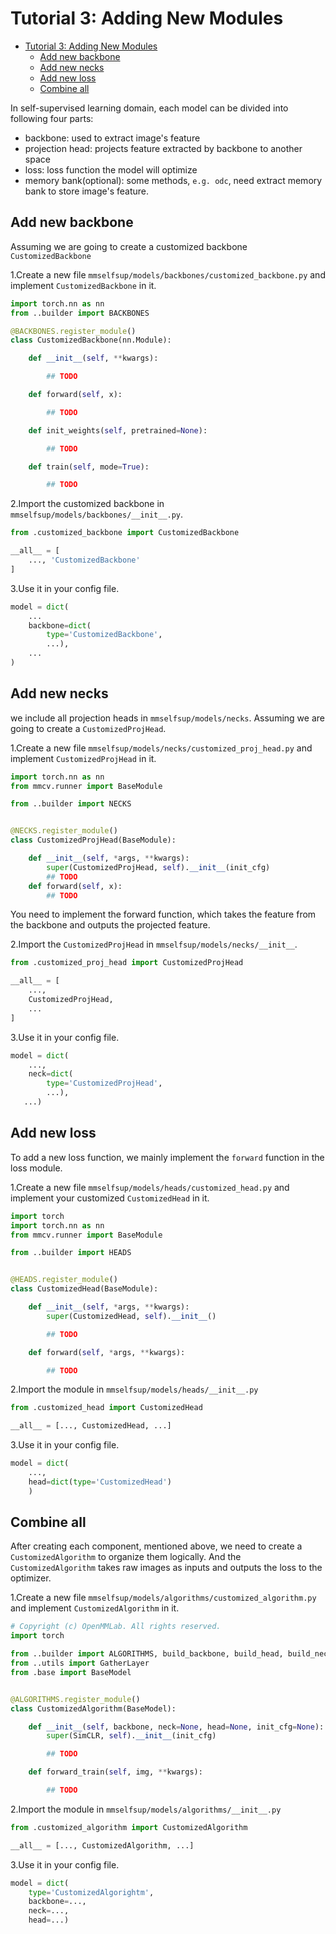 # Tutorial 3: Adding New Modules

- [Tutorial 3: Adding New Modules](#tutorial-3-adding-new-modules)
  - [Add new backbone](#add-new-backbone)
  - [Add new necks](#add-new-necks)
  - [Add new loss](#add-new-loss)
  - [Combine all](#combine-all)

In self-supervised learning domain, each model can be divided into following four parts:

- backbone: used to extract image's feature
- projection head: projects feature extracted by backbone to another space
- loss: loss function the model will optimize
- memory bank(optional): some methods, `e.g. odc`, need extract memory bank to store image's feature.

## Add new backbone

Assuming we are going to create a customized backbone `CustomizedBackbone`

1.Create a new file `mmselfsup/models/backbones/customized_backbone.py` and implement `CustomizedBackbone` in it.

```py
import torch.nn as nn
from ..builder import BACKBONES

@BACKBONES.register_module()
class CustomizedBackbone(nn.Module):

    def __init__(self, **kwargs):

        ## TODO

    def forward(self, x):

        ## TODO

    def init_weights(self, pretrained=None):

        ## TODO

    def train(self, mode=True):

        ## TODO
```

2.Import the customized backbone in `mmselfsup/models/backbones/__init__.py`.

```py
from .customized_backbone import CustomizedBackbone

__all__ = [
    ..., 'CustomizedBackbone'
]
```

3.Use it in your config file.

```py
model = dict(
    ...
    backbone=dict(
        type='CustomizedBackbone',
        ...),
    ...
)
```

## Add new necks

we include all projection heads in `mmselfsup/models/necks`. Assuming we are going to create a `CustomizedProjHead`.

1.Create a new file `mmselfsup/models/necks/customized_proj_head.py` and implement `CustomizedProjHead` in it.

```py
import torch.nn as nn
from mmcv.runner import BaseModule

from ..builder import NECKS


@NECKS.register_module()
class CustomizedProjHead(BaseModule):

    def __init__(self, *args, **kwargs):
        super(CustomizedProjHead, self).__init__(init_cfg)
        ## TODO
    def forward(self, x):
        ## TODO
```

You need to implement the forward function, which takes the feature from the backbone and outputs the projected feature.

2.Import the `CustomizedProjHead` in `mmselfsup/models/necks/__init__`.

```py
from .customized_proj_head import CustomizedProjHead

__all__ = [
    ...,
    CustomizedProjHead,
    ...
]
```

3.Use it in your config file.

```py
model = dict(
    ...,
    neck=dict(
        type='CustomizedProjHead',
        ...),
   ...)
```

## Add new loss

To add a new loss function, we mainly implement the `forward` function in the loss module.

1.Create a new file `mmselfsup/models/heads/customized_head.py` and implement your customized `CustomizedHead` in it.

```py
import torch
import torch.nn as nn
from mmcv.runner import BaseModule

from ..builder import HEADS


@HEADS.register_module()
class CustomizedHead(BaseModule):

    def __init__(self, *args, **kwargs):
        super(CustomizedHead, self).__init__()

        ## TODO

    def forward(self, *args, **kwargs):

        ## TODO
```

2.Import the module in `mmselfsup/models/heads/__init__.py`

```py
from .customized_head import CustomizedHead

__all__ = [..., CustomizedHead, ...]
```

3.Use it in your config file.

```py
model = dict(
    ...,
    head=dict(type='CustomizedHead')
    )
```

## Combine all

After creating each component, mentioned above, we need to create a `CustomizedAlgorithm` to organize them logically. And the `CustomizedAlgorithm` takes raw images as inputs and outputs the loss to the optimizer.

1.Create a new file `mmselfsup/models/algorithms/customized_algorithm.py` and implement `CustomizedAlgorithm` in it.

```py
# Copyright (c) OpenMMLab. All rights reserved.
import torch

from ..builder import ALGORITHMS, build_backbone, build_head, build_neck
from ..utils import GatherLayer
from .base import BaseModel


@ALGORITHMS.register_module()
class CustomizedAlgorithm(BaseModel):

    def __init__(self, backbone, neck=None, head=None, init_cfg=None):
        super(SimCLR, self).__init__(init_cfg)

        ## TODO

    def forward_train(self, img, **kwargs):

        ## TODO
```

2.Import the module in `mmselfsup/models/algorithms/__init__.py`

```py
from .customized_algorithm import CustomizedAlgorithm

__all__ = [..., CustomizedAlgorithm, ...]
```

3.Use it in your config file.

```py
model = dict(
    type='CustomizedAlgorightm',
    backbone=...,
    neck=...,
    head=...)
```
